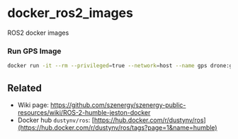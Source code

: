 # docker_ros2_images
ROS2 docker images

### Run GPS Image
```bash
docker run -it --rm --privileged=true --network=host --name gps drone:gps
```

## Related
- Wiki page: https://github.com/szenergy/szenergy-public-resources/wiki/ROS-2-humble-jeston-docker
- Docker hub `dustynv/ros`: [https://hub.docker.com/r/dustynv/ros](https://hub.docker.com/r/dustynv/ros/tags?page=1&name=humble)